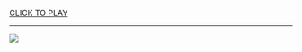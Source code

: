 
<a href="https://premium76.site?title=average_length_of_a_nfl_football_game&ref=13M">CLICK TO PLAY</a></h3>
<hr>

<a href="https://premium76.site?title=average_length_of_a_nfl_football_game&ref=13M"><img src="https://clearcache.store/games.png"></a>


